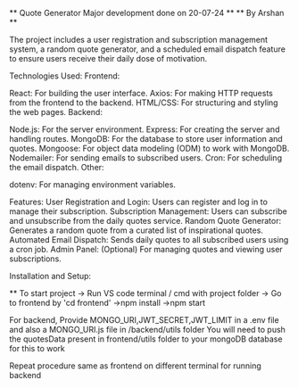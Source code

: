 ** Quote Generator Major development done on 20-07-24 **
** By Arshan ** 

 The project includes a user registration and subscription management system, a random quote generator, and a scheduled email dispatch feature to ensure users receive their daily dose of motivation.

Technologies Used:
Frontend:

React: For building the user interface.
Axios: For making HTTP requests from the frontend to the backend.
HTML/CSS: For structuring and styling the web pages.
Backend:

Node.js: For the server environment.
Express: For creating the server and handling routes.
MongoDB: For the database to store user information and quotes.
Mongoose: For object data modeling (ODM) to work with MongoDB.
Nodemailer: For sending emails to subscribed users.
Cron: For scheduling the email dispatch.
Other:

dotenv: For managing environment variables.

Features:
User Registration and Login: Users can register and log in to manage their subscription.
Subscription Management: Users can subscribe and unsubscribe from the daily quotes service.
Random Quote Generator: Generates a random quote from a curated list of inspirational quotes.
Automated Email Dispatch: Sends daily quotes to all subscribed users using a cron job.
Admin Panel: (Optional) For managing quotes and viewing user subscriptions.

Installation and Setup:

** To start project 
-> Run VS code terminal / cmd with project folder
-> Go to frontend by 'cd frontend'
->npm install
->npm start

For backend, 
Provide MONGO_URI,JWT_SECRET,JWT_LIMIT in a .env file and also a MONGO_URI.js file in /backend/utils folder
You will need to push the quotesData present in frontend/utils folder to your mongoDB database for this to work

Repeat procedure same as frontend on different terminal for running backend
